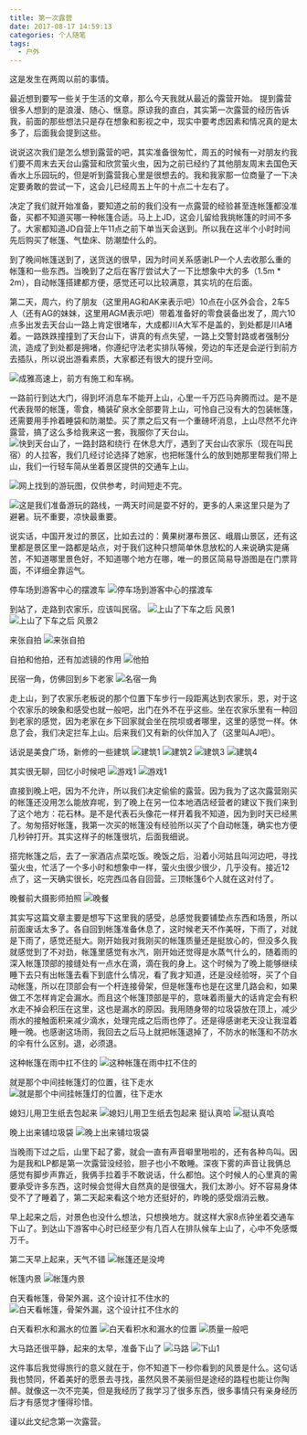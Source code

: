 ```yaml
---
title: 第一次露营
date: 2017-08-17 14:59:13
categories: 个人随笔
tags:
  - 户外
---
```



这是发生在两周以前的事情。

最近想到要写一些关于生活的文章，那么今天我就从最近的露营开始。
提到露营很多人想到的是浪漫、随心、惬意。原谅我的直白，其实第一次露营的经历告诉我，前面的那些想法只是存在想象和影视之中，现实中要考虑因素和情况真的是太多了，后面我会提到这些。

说说这次我们是怎么想到露营的吧，其实准备很匆忙，周五的时候有一对朋友约我们要不周末去天台山露营和欣赏萤火虫，因为之前已经约了其他朋友周末去国色天香水上乐园玩的，但是听到露营我心里是很想去的。我和我家那一位商量了一下决定要勇敢的尝试一下，这会儿已经周五上午的十点二十左右了。

决定了我们就开始准备，要知道之前的我们没有一点露营的经验甚至连帐篷都没准备，买都不知道买哪一种帐篷合适。马上上JD，这会儿留给我挑帐篷的时间不多了。大家都知道JD自营上午11点之前下单当天会送到。所以我在这半个小时时间先后购买了帐篷、气垫床、防潮垫什么的。

到了晚间帐篷送到了，送货送的很早，因为时间关系感谢LP一个人去收那么重的帐篷和一些东西。当晚到了之后在客厅尝试大了一下比想象中大的多（1.5m * 2m），自动帐篷搭建都方便，感觉还可以比较满意，其实坑的在后面。

第二天，周六，约了朋友（这里用AG和AK来表示吧）10点在小区外会合，2车5人（还有AG的妹妹，这里用AGM表示吧）带着准备好的零食装备出发了，周六10点多出发去天台山一路上肯定很堵车，大成都川A大军不是盖的，到处都是川A堵着。一路跌跌撞撞到了天台山下，讲真的有点失望，一路上交警封路或者强制分流，造成了到处都是拥堵，你遵纪守法老实排队等候，旁边的车还是会逆行到前方去插队，所以说出游看素质，大家都还有很大的提升空间。

![成雅高速上，前方有施工和车祸。](链接)

一路前行到达大门，得到坏消息车不能开上山，心里一千万匹马奔腾而过。是不是代表我带的帐篷，零食，桶装矿泉水全部要背上山，可怜自己没有大的包装帐篷，还需要用手拎着睡袋和防潮垫。买了票之后又有一个重磅坏消息，上山尽然不允许露营，搞了这么多给我来这一套，我服你了天台山。
![快到天台山了，一路封路和绕行](链接)
在休息大厅，遇到了天台山农家乐（现在叫民宿）的人拉客，我们几经讨论选择了她家，也把帐篷什么的放到她那里帮我们带上山，我们一行轻车简从坐着景区提供的交通车上山。

![网上找到的游玩图，仅供参考，时间短走不完。](链接)

![这是我们准备游玩的路线，一两天时间是耍不好的，更多的人来这里只是为了避暑。玩不重要，凉快最重要。](链接)

说实话，中国开发过的景区，比如去过的：黄果树瀑布景区、峨眉山景区，还有这里都是景区里一路都是站点，对于我们这种只想简单休息放松的人来说确实是痛苦，不知道哪里景色好，不知道哪个地方在哪，唯一的景区简易导游图是在门票背面，不详细全靠运气。

停车场到游客中心的摆渡车
![停车场到游客中心的摆渡车](lian)

到站了，走路到农家乐，应该叫民宿。
![上山了下车之后 风景1](链接)
![上山了下车之后 风景2](链接)

来张自拍
![来张自拍](链接)

自拍和他拍，还有加滤镜的作用
![他拍](链接)

民宿一角，仿佛回到乡下老家
![名宿一角](链接)

走上山，到了农家乐老板说的那个位置下车步行一段距离达到农家乐，恩，对于这个农家乐的映象和感受也就一般吧，出门在外不在乎这些。坐在农家乐里有一种回到老家的感觉，因为老家在乡下回家就会坐在院坝或者哪里，这里的感觉一样。休息了会，我们决定拦车上山。后来我们又有新的伙伴加入了（这里叫AJ吧）。

话说是美食广场，新修的一些建筑
![建筑1](lian)
![建筑2](lian)
![建筑3](lian)
![建筑4](lian)

其实很无聊，回忆小时候吧
![游戏1](lian)
![游戏1](lian)

直接到晚上吧，因为不允许，所以我们决定偷偷的露营。因为我为了这次露营刚买的帐篷还没用怎么能放弃呢，到了晚上在另一位本地酒店经营者的建议下我们来到了这个地方：花石林。是不是代表石头像花一样开着我不知道，因为到时天已经黑了。匆匆搭好帐篷，我第一次买的帐篷没有经验所以买了个自动帐篷，确实也方便几秒钟打开。其实这样子的帐篷很坑，后面我细说。

搭完帐篷之后，去了一家酒店点菜吃饭。晚饭之后，沿着小河姑且叫河边吧，寻找萤火虫，忙活了一个多小时和想象中一样，萤火虫很少很少，几乎没有。接近12点了，这一天确实很长，吃完西瓜各自回营。三顶帐篷6个人就在这对付了。

晚餐前大摄影师拍照
![晚餐](Lian)

其实写这篇文章主要是想写下这里我的感受，总感觉我要铺垫点东西和场景，所以前面废话太多了。各自回到帐篷准备休息了，这时候老天不作美呀，下雨了，对就是下雨了，感觉还挺大。刚开始我对我刚买的帐篷质量还是挺放心的，但没多久我就感觉到了不对劲，帐篷里感觉有水汽，刚开始还觉得是水蒸气什么的，随着雨的深入帐篷顶部的接缝处有一点水在滴，滴在我的身上。这个时候为了晚上能够继续睡下去只有出帐篷去看下到底什么情况，看了我才知道，还是没经验呀，买了个自动帐篷，所以在顶部会有一个杆连接骨架，但是帐篷布也是在这里几路会和，如果做工不怎样肯定会漏水。而且这个帐篷顶部是平的，意味着雨量大的话肯定会有积水走不掉会积压在这里，这也是漏水的原因。我用随身带的垃圾袋放在顶上，减少雨水的接触面积来减少滴水，处理完成之后雨也停了。还是得感谢老天没让我湿着睡一晚。也感谢这场雨，我回去之后马上就把帐篷退掉了，不防水的帐篷和不防水的伞有什么区别。退，必须退。

这种帐篷在雨中扛不住的
![这种帐篷在雨中扛不住的](lian)

就是那个中间挂帐篷灯的位置，往下走水
![就是那个中间挂帐篷灯的位置，往下走水](lian)

媳妇儿用卫生纸去包起来
![媳妇儿用卫生纸去包起来](lian)
挺认真哈
![挺认真哈](lian)


晚上出来铺垃圾袋
![晚上出来铺垃圾袋](lian)

当晚雨下过之后，山里下起了雾，就会一直有声音噼里啪啦的，还有各种鸟叫。因为是我和LP都是第一次露营没经验，胆子也小不敢睡。深夜下雾的声音让我俩总感觉有脚步声靠近，我俩手拉着手不敢说话，什么都怕。这个时候人的心里真的需要承受许多东西，这时候会觉得大自然真的是很强大，我们太渺小。好不容易身体受不了了睡着了，第二天起来看这个地方还挺好的，昨晚的感受烟消云散。

早上起来之后，对景色也没什么想法，只想换地方。就这样大家8点钟坐着交通车下山了。到达山下游客中心时已经至少有几百人在排队候车上山了，心中不免感慨万千。

第二天早上起来，天气不错
![帐篷还是没垮](lian)

帐篷内景
![帐篷内景](lian)

白天看帐篷，骨架外漏，这个设计扛不住水的
![白天看帐篷，骨架外漏，这个设计扛不住水的](lian)

白天看积水和漏水的位置
![白天看积水和漏水的位置](Lian)
![质量一般吧](lian)

大马路还很平静，起来的太早，准备下山了
![马路](lian)
![下山1](lian)

这件事后我觉得旅行的意义就在于，你不知道下一秒你看到的风景是什么。这句话我也赞同，怀着美好的愿景去寻找，虽然风景不美丽但是途经的路程也能让你陶醉。就像这一次不完美，但是我经历了我学习了很多东西，很多事情只有亲身经历后才有感觉才懂得珍惜。

谨以此文纪念第一次露营。

